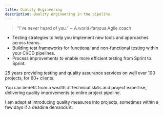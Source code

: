 ```yaml
---
title: Quality Engineering
description: Quality engineering in the pipeline.
---
```

> "I've never heard of you." ~ A world-famous Agile coach

- Testing strategies to help you implement new tools and approaches across teams.
- Building test frameworks for functional and non-functional testing within your CI/CD pipelines. 
- Process improvements to enable more efficient testing from Sprint to Sprint.

25 years providing testing and quality assurance services on well over 100 projects, for 60+ clients. 

You can benefit from a wealth of technical skills and project expertise, delivering quality improvements to entire project pipeline.

I am adept at introducing quality measures into projects, sometimes within a few days if a deadine demands it.


